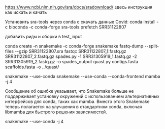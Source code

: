 
https://www.ncbi.nlm.nih.gov/sra/docs/sradownload/ здесь инструкция как искать и качать

Установить sra-tools через conda с скачать данные Covid:
conda install -c bioconda -c conda-forge sra-tools
prefetch SRR31122807 

добавить риды и сборки в test_input

conda create -n snakemake -c conda-forge snakemake
fastq-dump --split-files --gzip SRR31122807.sra
fastqc SRR31122807_1.fastq.gz  SRR31122807_2.fastq.gz
spades.py -1 SRR31305919_1.fastq.gz -2 SRR31305919_2.fastq.gz -o spades_output
quast.py contigs.fasta scaffolds.fasta -o ../quast/




snakemake --use-conda
snakemake --use-conda --conda-frontend mamba -j 4

Сообщение об ошибке указывает, что Snakemake больше не поддерживает установку окружений с использованием альтернативных интерфейсов для conda, таких как mamba. Вместо этого Snakemake теперь полагается на улучшения в стандартном conda, включая libmamba для быстрого решения зависимостей.

snakemake --use-conda -j 4


